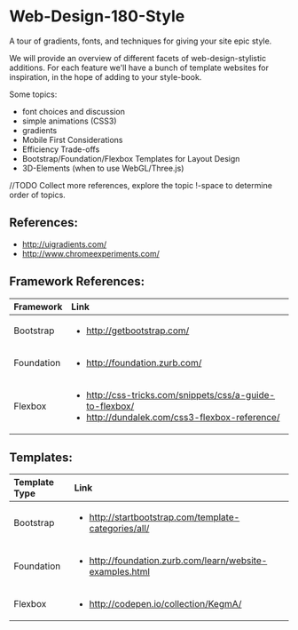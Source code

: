 Web-Design-180-Style
====================

A tour of gradients, fonts, and techniques for giving your site epic style.

We will provide an overview of different facets of web-design-stylistic additions.  For each feature we'll have a bunch of template websites for inspiration, in the hope of adding to your style-book.


Some topics:
- font choices and discussion
- simple animations (CSS3)
- gradients
- Mobile First Considerations
- Efficiency Trade-offs
- Bootstrap/Foundation/Flexbox Templates for Layout Design
- 3D-Elements (when to use WebGL/Three.js)

//TODO Collect more references, explore the topic !-space to determine order of topics.

## References:

- http://uigradients.com/
- http://www.chromeexperiments.com/


## Framework References:

| Framework | Link |
| :--- | :--- |
|  Bootstrap | <ul><li>http://getbootstrap.com/</li></ul> |
| Foundation | <ul><li>http://foundation.zurb.com/</li></ul> |
| Flexbox |   <ul><li>http://css-tricks.com/snippets/css/a-guide-to-flexbox/</li><li>http://dundalek.com/css3-flexbox-reference/ </li> |

## Templates:


| Template Type | Link |
| :--- | :--- |
|  Bootstrap | <ul><li>http://startbootstrap.com/template-categories/all/</li></ul> |
| Foundation | <ul><li>http://foundation.zurb.com/learn/website-examples.html</li></ul> |
| Flexbox |   <ul><li>http://codepen.io/collection/KegmA/</li></ul> |
